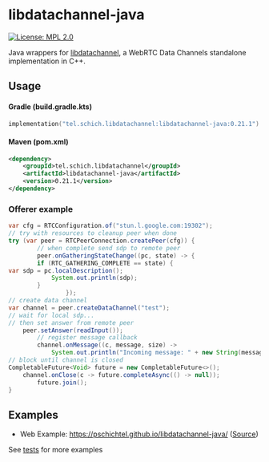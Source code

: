 # libdatachannel-java
[![License: MPL 2.0](https://img.shields.io/badge/License-MPL_2.0-blue.svg)](https://www.mozilla.org/en-US/MPL/2.0/)

Java wrappers for [libdatachannel](https://github.com/paullouisageneau/libdatachannel), a WebRTC Data Channels standalone implementation in C++.

## Usage

#### Gradle (build.gradle.kts)
```kotlin
implementation("tel.schich.libdatachannel:libdatachannel-java:0.21.1")
```

#### Maven (pom.xml)
```xml
<dependency>
    <groupId>tel.schich.libdatachannel</groupId>
    <artifactId>libdatachannel-java</artifactId>
    <version>0.21.1</version>
</dependency>
```

### Offerer example

```java
var cfg = RTCConfiguration.of("stun.l.google.com:19302");
// try with resources to cleanup peer when done
try (var peer = RTCPeerConnection.createPeer(cfg)) {
        // when complete send sdp to remote peer
        peer.onGatheringStateChange((pc, state) -> {
        if (RTC_GATHERING_COMPLETE == state) {
var sdp = pc.localDescription();
            System.out.println(sdp);
        }
                });
// create data channel
var channel = peer.createDataChannel("test");
// wait for local sdp...
// then set answer from remote peer
    peer.setAnswer(readInput());
        // register message callback
        channel.onMessage((c, message, size) -> 
            System.out.println("Incoming message: " + new String(message)));
// block until channel is closed
CompletableFuture<Void> future = new CompletableFuture<>();
    channel.onClose(c -> future.completeAsync(() -> null));
        future.join();
}
```

## Examples

* Web Example: https://pschichtel.github.io/libdatachannel-java/ ([Source](example/web))

See [tests](#TODO) for more examples
